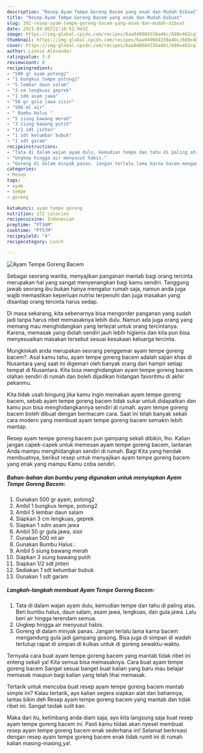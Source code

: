 ```yaml
---
description: "Resep Ayam Tempe Goreng Bacem yang enak dan Mudah Dibuat"
title: "Resep Ayam Tempe Goreng Bacem yang enak dan Mudah Dibuat"
slug: 392-resep-ayam-tempe-goreng-bacem-yang-enak-dan-mudah-dibuat
date: 2021-04-06T22:10:52.943Z
image: https://img-global.cpcdn.com/recipes/6aa040684330a4bc/680x482cq70/ayam-tempe-goreng-bacem-foto-resep-utama.jpg
thumbnail: https://img-global.cpcdn.com/recipes/6aa040684330a4bc/680x482cq70/ayam-tempe-goreng-bacem-foto-resep-utama.jpg
cover: https://img-global.cpcdn.com/recipes/6aa040684330a4bc/680x482cq70/ayam-tempe-goreng-bacem-foto-resep-utama.jpg
author: Linnie Alexander
ratingvalue: 3.4
reviewcount: 8
recipeingredient:
- "500 gr ayam potong2"
- "1 bungkus tempe potong2"
- "5 lembar daun salam"
- "3 cm lengkuas geprek"
- "1 sdm asam jawa"
- "50 gr gula jawa sisir"
- "500 ml air"
- " Bumbu Halus "
- "5 siung bawang merah"
- "3 siung bawang putih"
- "1/2 sdt jinten"
- "1 sdt ketumbar bubuk"
- "1 sdt garam"
recipeinstructions:
- "Tata di dalam wajan ayam dulu, kemudian tempe dan tahu di paling atas. Beri bumbu halus, daun salam, asam jawa, lengkuas, dan gula jawa. Lalu beri air hingga terendam semua."
- "Ungkep hingga air menyusut habis."
- "Goreng di dalam minyak panas. Jangan terlalu lama karna bacem mengandung gula jadi gampang gosong. Bisa juga di simpan di wadah tertutup rapat di simpan di kulkas untuk di goreng sewaktu-waktu."
categories:
- Resep
tags:
- ayam
- tempe
- goreng

katakunci: ayam tempe goreng 
nutrition: 172 calories
recipecuisine: Indonesian
preptime: "PT36M"
cooktime: "PT57M"
recipeyield: "4"
recipecategory: Lunch

---
```



![Ayam Tempe Goreng Bacem](https://img-global.cpcdn.com/recipes/6aa040684330a4bc/680x482cq70/ayam-tempe-goreng-bacem-foto-resep-utama.jpg)

Sebagai seorang wanita, menyajikan panganan mantab bagi orang tercinta merupakan hal yang sangat menyenangkan bagi kamu sendiri. Tanggung jawab seorang ibu bukan hanya mengatur rumah saja, namun anda juga wajib memastikan keperluan nutrisi terpenuhi dan juga masakan yang disantap orang tercinta harus sedap.

Di masa  sekarang, kita sebenarnya bisa mengorder panganan yang sudah jadi tanpa harus ribet memasaknya lebih dulu. Namun ada juga orang yang memang mau menghidangkan yang terlezat untuk orang tercintanya. Karena, memasak yang diolah sendiri jauh lebih higienis dan kita pun bisa menyesuaikan masakan tersebut sesuai kesukaan keluarga tercinta. 



Mungkinkah anda merupakan seorang penggemar ayam tempe goreng bacem?. Asal kamu tahu, ayam tempe goreng bacem adalah sajian khas di Nusantara yang saat ini digemari oleh banyak orang dari hampir setiap tempat di Nusantara. Kita bisa menghidangkan ayam tempe goreng bacem olahan sendiri di rumah dan boleh dijadikan hidangan favoritmu di akhir pekanmu.

Kita tidak usah bingung jika kamu ingin memakan ayam tempe goreng bacem, sebab ayam tempe goreng bacem tidak sukar untuk didapatkan dan kamu pun bisa menghidangkannya sendiri di rumah. ayam tempe goreng bacem boleh dibuat dengan bermacam cara. Saat ini telah banyak sekali cara modern yang membuat ayam tempe goreng bacem semakin lebih mantap.

Resep ayam tempe goreng bacem pun gampang sekali dibikin, lho. Kalian jangan capek-capek untuk memesan ayam tempe goreng bacem, lantaran Anda mampu menghidangkan sendiri di rumah. Bagi Kita yang hendak membuatnya, berikut resep untuk menyajikan ayam tempe goreng bacem yang enak yang mampu Kamu coba sendiri.

<!--inarticleads1-->

##### Bahan-bahan dan bumbu yang digunakan untuk menyiapkan Ayam Tempe Goreng Bacem:

1. Gunakan 500 gr ayam, potong2
1. Ambil 1 bungkus tempe, potong2
1. Ambil 5 lembar daun salam
1. Siapkan 3 cm lengkuas, geprek
1. Siapkan 1 sdm asam jawa
1. Ambil 50 gr gula jawa, sisir
1. Gunakan 500 ml air
1. Gunakan  Bumbu Halus :
1. Ambil 5 siung bawang merah
1. Siapkan 3 siung bawang putih
1. Siapkan 1/2 sdt jinten
1. Sediakan 1 sdt ketumbar bubuk
1. Gunakan 1 sdt garam




<!--inarticleads2-->

##### Langkah-langkah membuat Ayam Tempe Goreng Bacem:

1. Tata di dalam wajan ayam dulu, kemudian tempe dan tahu di paling atas. Beri bumbu halus, daun salam, asam jawa, lengkuas, dan gula jawa. Lalu beri air hingga terendam semua.
1. Ungkep hingga air menyusut habis.
1. Goreng di dalam minyak panas. Jangan terlalu lama karna bacem mengandung gula jadi gampang gosong. Bisa juga di simpan di wadah tertutup rapat di simpan di kulkas untuk di goreng sewaktu-waktu.




Ternyata cara buat ayam tempe goreng bacem yang mantab tidak ribet ini enteng sekali ya! Kita semua bisa memasaknya. Cara buat ayam tempe goreng bacem Sangat sesuai banget buat kalian yang baru mau belajar memasak maupun bagi kalian yang telah lihai memasak.

Tertarik untuk mencoba buat resep ayam tempe goreng bacem mantab simple ini? Kalau tertarik, ayo kalian segera siapkan alat dan bahannya, lantas bikin deh Resep ayam tempe goreng bacem yang mantab dan tidak ribet ini. Sangat taidak sulit kan. 

Maka dari itu, ketimbang anda diam saja, ayo kita langsung saja buat resep ayam tempe goreng bacem ini. Pasti kamu tiidak akan nyesel membuat resep ayam tempe goreng bacem enak sederhana ini! Selamat berkreasi dengan resep ayam tempe goreng bacem enak tidak rumit ini di rumah kalian masing-masing,ya!.

